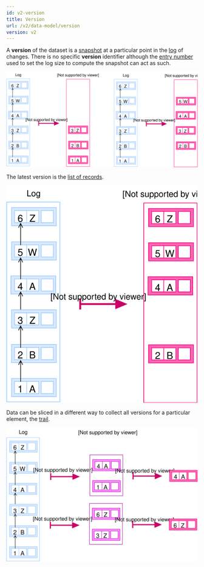 ```yaml
---
id: v2-version
title: Version
url: /v2/data-model/version
version: v2
---
```


A **version** of the dataset is a [snapshot](/glossary/snapshot) at a
particular point in the [log](/glossary/log) of changes. There is no specific
**version** identifier although the [entry number](/glossary/entry#number)
used to set the log size to compute the snapshot can act as such.


![A picture of collecting two versions from the log](data-model-versions.svg)


The latest version is the [list of records](/glossary/record).

![A picture of transforming a log into a snapshot](data-model-snapshot.svg)


Data can be sliced in a different way to collect all versions for a particular
element, the [trail](/glossary/trail).


![A picture of transforming a log into trails](data-model-trails.svg)
